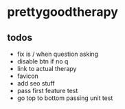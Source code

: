 # prettygoodtherapy

## todos
- fix is / when question asking
- disable btn if no q
- link to actual therapy
- favicon
- add seo stuff
- pass first feature test
- go top to bottom passing unit test
